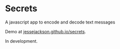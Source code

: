 # Secrets

A javascript app to encode and decode text messages

Demo at [jessejackson.github.io/secrets](//jessejackson.github.io/secrets).

In development.